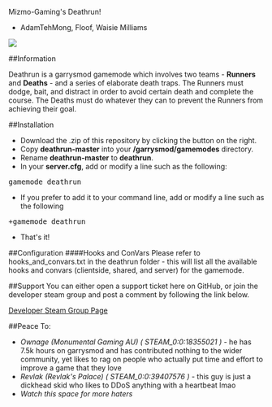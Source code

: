 Mizmo-Gaming's Deathrun!
- AdamTehMong, Floof, Waisie Milliams

![](http://i.imgur.com/3mXgadr.png)


##Information

Deathrun is a garrysmod gamemode which involves two teams - **Runners** and **Deaths** - and a series of elaborate death traps. The Runners must dodge, bait, and distract in order to avoid certain death and complete the course. The Deaths must do whatever they can to prevent the Runners from achieving their goal.


##Installation
* Download the .zip of this repository by clicking the button on the right.
* Copy **deathrun-master** into your **/garrysmod/gamemodes** directory.
* Rename **deathrun-master** to **deathrun**.
* In your **server.cfg**, add or modify a line such as the following:
<pre>gamemode deathrun</pre>
* If you prefer to add it to your command line, add or modify a line such as the following 
<pre>+gamemode deathrun </pre>
* That's it!

##Configuration
####Hooks and ConVars
Please refer to hooks_and_convars.txt in the deathrun folder - this will list all the available hooks and convars (clientside, shared, and server) for the gamemode.

##Support
You can either open a support ticket here on GitHub, or join the developer steam group and post a comment by following the link below.

[Developer Steam Group Page](http://steamcommunity.com/groups/vhs7)

##Peace To:
* _Ownage (Monumental Gaming AU) ( STEAM_0:0:18355021 )_ - he has 7.5k hours on garrysmod and has contributed nothing to the wider community, yet likes to rag on people who actually put time and effort to improve a game that they love
* _Revlak (Revlak's Palace) ( STEAM_0:0:39407576 )_ - this guy is just a dickhead skid who likes to DDoS anything with a heartbeat lmao
* _Watch this space for more haters_
